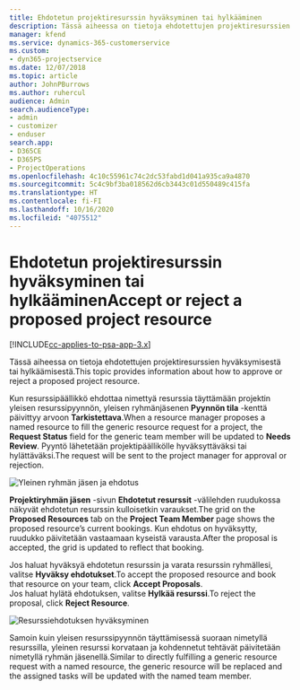 ```yaml
---
title: Ehdotetun projektiresurssin hyväksyminen tai hylkääminen
description: Tässä aiheessa on tietoja ehdotettujen projektiresurssien hyväksymisestä tai hylkäämisestä.
manager: kfend
ms.service: dynamics-365-customerservice
ms.custom:
- dyn365-projectservice
ms.date: 12/07/2018
ms.topic: article
author: JohnPBurrows
ms.author: ruhercul
audience: Admin
search.audienceType:
- admin
- customizer
- enduser
search.app:
- D365CE
- D365PS
- ProjectOperations
ms.openlocfilehash: 4c10c55961c74c2dc53fabd1d041a935ca9a4870
ms.sourcegitcommit: 5c4c9bf3ba018562d6cb3443c01d550489c415fa
ms.translationtype: HT
ms.contentlocale: fi-FI
ms.lasthandoff: 10/16/2020
ms.locfileid: "4075512"
---
```

# <a name="accept-or-reject-a-proposed-project-resource"></a><span data-ttu-id="fce3a-103">Ehdotetun projektiresurssin hyväksyminen tai hylkääminen</span><span class="sxs-lookup"><span data-stu-id="fce3a-103">Accept or reject a proposed project resource</span></span>

[!INCLUDE[cc-applies-to-psa-app-3.x](../includes/cc-applies-to-psa-app-3x.md)]

<span data-ttu-id="fce3a-104">Tässä aiheessa on tietoja ehdotettujen projektiresurssien hyväksymisestä tai hylkäämisestä.</span><span class="sxs-lookup"><span data-stu-id="fce3a-104">This topic provides information about how to approve or reject a proposed project resource.</span></span>

<span data-ttu-id="fce3a-105">Kun resurssipäällikkö ehdottaa nimettyä resurssia täyttämään projektin yleisen resurssipyynnön, yleisen ryhmänjäsenen **Pyynnön tila** -kenttä päivittyy arvoon **Tarkistettava**.</span><span class="sxs-lookup"><span data-stu-id="fce3a-105">When a resource manager proposes a named resource to fill the generic resource request for a project, the **Request Status** field for the generic team member will be updated to **Needs Review**.</span></span> <span data-ttu-id="fce3a-106">Pyyntö lähetetään projektipäällikölle hyväksyttäväksi tai hylättäväksi.</span><span class="sxs-lookup"><span data-stu-id="fce3a-106">The request will be sent to the project manager for approval or rejection.</span></span>

![Yleinen ryhmän jäsen ja ehdotus](media/RM-how-to-19.png)

<span data-ttu-id="fce3a-108">**Projektiryhmän jäsen** -sivun **Ehdotetut resurssit** -välilehden ruudukossa näkyvät ehdotetun resurssin kulloisetkin varaukset.</span><span class="sxs-lookup"><span data-stu-id="fce3a-108">The grid on the **Proposed Resources** tab on the **Project Team Member** page shows the proposed resource’s current bookings.</span></span> <span data-ttu-id="fce3a-109">Kun ehdotus on hyväksytty, ruudukko päivitetään vastaamaan kyseistä varausta.</span><span class="sxs-lookup"><span data-stu-id="fce3a-109">After the proposal is accepted, the grid is updated to reflect that booking.</span></span> 

<span data-ttu-id="fce3a-110">Jos haluat hyväksyä ehdotetun resurssin ja varata resurssin ryhmällesi, valitse **Hyväksy ehdotukset**.</span><span class="sxs-lookup"><span data-stu-id="fce3a-110">To accept the proposed resource and book that resource on your team, click **Accept Proposals**.</span></span>  
<span data-ttu-id="fce3a-111">Jos haluat hylätä ehdotuksen, valitse **Hylkää resurssi**.</span><span class="sxs-lookup"><span data-stu-id="fce3a-111">To reject the proposal, click **Reject Resource**.</span></span>

![Resurssiehdotuksen hyväksyminen](media/RM-how-to-20.png) 

<span data-ttu-id="fce3a-113">Samoin kuin yleisen resurssipyynnön täyttämisessä suoraan nimetyllä resurssilla, yleinen resurssi korvataan ja kohdennetut tehtävät päivitetään nimetyllä ryhmän jäsenellä.</span><span class="sxs-lookup"><span data-stu-id="fce3a-113">Similar to directly fulfilling a generic resource request with a named resource, the generic resource will be replaced and the assigned tasks will be updated with the named team member.</span></span>
